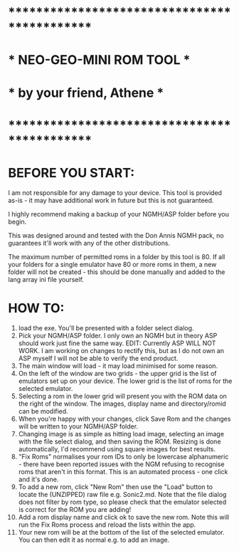 # ********************************************
# *	         NEO-GEO-MINI ROM TOOL	         *
# *	        by your friend, Athene		       *
# ********************************************

# BEFORE YOU START:

I am not responsible for any damage to your device. This tool is provided as-is - it may have additional work in future but this is not guaranteed.

I highly recommend making a backup of your NGMH/ASP folder before you begin. 

This was designed around and tested with the Don Annis NGMH pack, no guarantees it'll work with any of the other distributions.

The maximum number of permitted roms in a folder by this tool is 80. If all your folders for a single emulator have 80 or more roms in them, a new folder will not be created - this should be done manually and added to the lang array ini file yourself.

# HOW TO:

1. load the exe. You'll be presented with a folder select dialog.
2. Pick your NGMH/ASP folder. I only own an NGMH but in theory ASP should work just fine the same way. EDIT: Currently ASP WILL NOT WORK. I am working on changes to rectify this, but as I do not own an ASP myself I will not be able to verify the end product.
3. The main window will load - it may load minimised for some reason. 
4. On the left of the window are two grids - the upper grid is the list of emulators set up on your device. The lower grid is the list of roms for the selected emulator.
5. Selecting a rom in the lower grid will present you with the ROM data on the right of the window. The images, display name and directory/romid can be modified.
6. When you're happy with your changes, click Save Rom and the changes will be written to your NGMH/ASP folder.
7. Changing image is as simple as hitting load image, selecting an image with the file select dialog, and then saving the ROM. Resizing is done automatically, I'd recommend using square images for best results.
8. "Fix Roms" normalises your rom IDs to only be lowercase alphanumeric - there have been reported issues with the NGM refusing to recognise roms that aren't in this format. This is an automated process - one click and it's done.
9. To add a new rom, click "New Rom" then use the "Load" button to locate the (UNZIPPED) raw file e.g. Sonic2.md. Note that the file dialog does not filter by rom type, so please check that the emulator selected is correct for the ROM you are adding!
10. Add a rom display name and click ok to save the new rom. Note this will run the Fix Roms process and reload the lists within the app.
11. Your new rom will be at the bottom of the list of the selected emulator. You can then edit it as normal e.g. to add an image.
